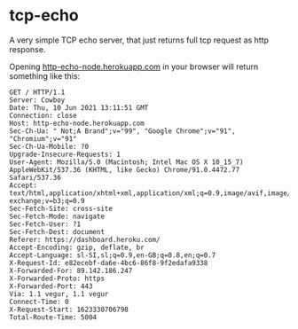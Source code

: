 # tcp-echo

A very simple TCP echo server, that just returns full tcp request as http response.

Opening [http-echo-node.herokuapp.com](https://http-echo-node.herokuapp.com/) in your browser will return something like this:
```
GET / HTTP/1.1
Server: Cowboy
Date: Thu, 10 Jun 2021 13:11:51 GMT
Connection: close
Host: http-echo-node.herokuapp.com
Sec-Ch-Ua: " Not;A Brand";v="99", "Google Chrome";v="91", "Chromium";v="91"
Sec-Ch-Ua-Mobile: ?0
Upgrade-Insecure-Requests: 1
User-Agent: Mozilla/5.0 (Macintosh; Intel Mac OS X 10_15_7) AppleWebKit/537.36 (KHTML, like Gecko) Chrome/91.0.4472.77 Safari/537.36
Accept: text/html,application/xhtml+xml,application/xml;q=0.9,image/avif,image/webp,image/apng,*/*;q=0.8,application/signed-exchange;v=b3;q=0.9
Sec-Fetch-Site: cross-site
Sec-Fetch-Mode: navigate
Sec-Fetch-User: ?1
Sec-Fetch-Dest: document
Referer: https://dashboard.heroku.com/
Accept-Encoding: gzip, deflate, br
Accept-Language: sl-SI,sl;q=0.9,en-GB;q=0.8,en;q=0.7
X-Request-Id: e82ecebf-da6e-4bc6-86f8-9f2edafa9338
X-Forwarded-For: 89.142.186.247
X-Forwarded-Proto: https
X-Forwarded-Port: 443
Via: 1.1 vegur, 1.1 vegur
Connect-Time: 0
X-Request-Start: 1623330706798
Total-Route-Time: 5004
```
